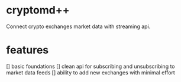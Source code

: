 # cryptomd++
Connect crypto exchanges market data with streaming api.

# features
[] basic foundations
    [] clean api for subscribing and unsubscribing to market data feeds
    [] ability to add new exchanges with minimal effort
